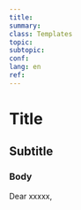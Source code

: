 ```yaml
---
title: 
summary: 
class: Templates
topic:
subtopic:
conf: 
lang: en
ref: 
---
```


# Title
## Subtitle

### Body

Dear xxxxx,





